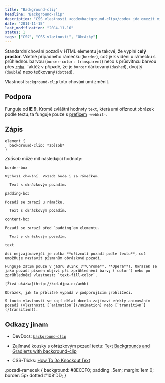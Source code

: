 ```yaml
---
title: "Background-clip"
headline: "Background-clip"
description: "CSS vlastností <code>background-clip</code> jde omezit místo, kde zobrazí obrázek na pozadí."
date: "2014-11-15"
last_modification: "2014-11-16"
status: 1
tags: ["CSS", "CSS vlastnosti", "Obrázky"]
---
```


Standardní chování pozadí v HTML elementu je takové, že vyplní **celý prostor**. Včetně případného rámečku (`border`), což je k vidění u rámečku s průhlednou barvou (`border-color: transparent`) nebo s průsvitnou barvou přes [`rgba`](/rgba). Taktéž v případě, že je `border` čárkovaný (`dashed`), dvojitý (`double`) nebo tečkovaný (`dotted`).

Vlastnost `background-clip` toto chování umí změnit.

## Podpora

Funguje od **IE 9**. Kromě zvláštní hodnoty `text`, která umí oříznout obrázek podle textu, ta funguje pouze s [prefixem](/css-prefixy) `-webkit-`.

## Zápis

```
element {
  background-clip: *způsob*
}

```

*Způsob* může mít následující hodnoty:

  `border-box`

    Výchozí chování. Pozadí bude i za rámečkem.

      Text s obrázkovým pozadím.

  `padding-box`

    Pozadí se zarazí u rámečku.

      Text s obrázkovým pozadím.

  `content-box`

    Pozadí se zarazí před `padding`em elementu.

      Text s obrázkovým pozadím.

  `text`

    Asi nejzajímavější je volba **oříznutí pozadí podle textu**, což umožňuje nastavit písmenům obrázkové pozadí.

    Funguje zatím pouze v jádru Blink (**Chrome**, **Opera**). Obrázek se jako pozadí písmen objeví při zprůhlednění barvy (`color`) nebo po zprůhlednění vlastností `text-fill-color`.

    [Živá ukázka](http://kod.djpw.cz/anhb)

    Obrázek, jak to přbližně vypadá v podporujícím prohlížeči.

    S touto vlastností se dají dělat docela zajímavé efekty animováním pozadí (vlastností [`animation`](/animation) nebo [`transition`](/transition)).

## Odkazy jinam

  - DevDocs: [`background-clip`](http://devdocs.io/css/background-clip)

  - Zajímavé kousky s obrázkovým pozadí textu: [Text Backgrounds and Gradients with background-clip](http://scotch.io/tutorials/css/text-backgrounds-and-gradients-with-background-clip)

  - CSS-Tricks: [How To Do Knockout Text](https://css-tricks.com/how-to-do-knockout-text/)

.pozadi-ramecek {
    background: #8ECCF0;
    padding: .5em;
    margin: 1em 0;
    border: 5px dotted #1081DD;
}